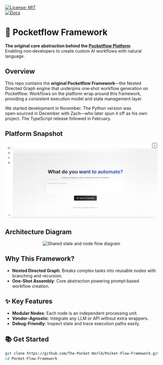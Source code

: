 [![License: MIT](https://img.shields.io/badge/License-MIT-yellow.svg)](https://opensource.org/licenses/MIT)  
[![Docs](https://img.shields.io/badge/docs-latest-blue)](https://the-pocket-world.github.io/Pocket-Flow-Framework/)

# 🚀 Pocketflow Framework

**The original core abstraction behind the [Pocketflow Platform](https://pocketflow.ai/)**  
Enabling non‑developers to create custom AI workflows with natural language.

## Overview

This repo contains the **original Pocketflow Framework**—the Nested Directed Graph engine that underpins one‑shot workflow generation on Pocketflow. Workflows on the platform wrap around this framework, providing a consistent execution model and state management layer.

We started development in November. The Python version was open‑sourced in December with Zach—who later spun it off as his own project. The TypeScript release followed in February.

## Platform Snapshot

<p align="center">
  <img src="./assets/landing.png" alt="Pocketflow workflow UI" width="700"/>
</p>

## Architecture Diagram

<p align="center">
  <img src="./assets/arc-1.png" alt="Shared state and node flow diagram" width="700"/>
</p>

## Why This Framework?

- **Nested Directed Graph**: Breaks complex tasks into reusable nodes with branching and recursion.  
- **One‑Shot Assembly**: Core abstraction powering prompt‑based workflow creation.  

## ✨ Key Features

- **Modular Nodes**: Each node is an independent processing unit.  
- **Vendor‑Agnostic**: Integrate any LLM or API without extra wrappers.  
- **Debug-Friendly**: Inspect state and trace execution paths easily.  

## 📚 Get Started

```bash
git clone https://github.com/The-Pocket-World/Pocket-Flow-Framework.git
cd Pocket-Flow-Framework
